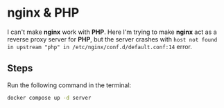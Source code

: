 # nginx & PHP

I can't make **nginx** work with **PHP**. Here I'm trying to make **nginx** act as a reverse proxy server for **PHP**, but the server crashes with `host not found in upstream "php" in /etc/nginx/conf.d/default.conf:14` error.

## Steps

Run the following command in the terminal:

```bash
docker compose up -d server
```
